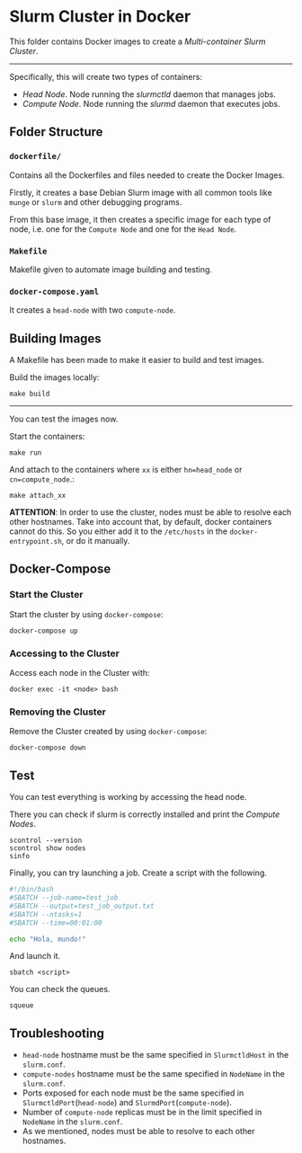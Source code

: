 # Slurm Cluster in Docker

This folder contains Docker images to create a *Multi-container Slurm Cluster*.

---

Specifically, this will create two types of containers:
* *Head Node*. Node running the *slurmctld* daemon that manages jobs.
* *Compute Node*. Node running the *slurmd* daemon that executes jobs.

## Folder Structure
### `dockerfile/`
Contains all the Dockerfiles and files needed to create the Docker Images.

Firstly, it creates a base Debian Slurm image with all common tools like `munge` or `slurm` and other debugging programs.

From this base image, it then creates a specific image for each type of node, i.e. one for the `Compute Node` and one for the `Head Node`.

### `Makefile`
Makefile given to automate image building and testing.

### `docker-compose.yaml`
It creates a `head-node` with two `compute-node`.

## Building Images
A Makefile has been made to make it easier to build and test images.


Build the images locally:
```console
make build
```
---
You can test the images now.

Start the containers:
```console
make run
```

And attach to the containers where `xx` is either `hn=head_node` or `cn=compute_node`.:
```console
make attach_xx
```

**ATTENTION**: In order to use the cluster, nodes must be able to resolve each other hostnames. Take into account that, by default, docker containers cannot do this. So you either add it to the `/etc/hosts` in the `docker-entrypoint.sh`, or do it manually.

## Docker-Compose

### Start the Cluster

Start the cluster by using `docker-compose`:
```console
docker-compose up
```

### Accessing to the Cluster

Access each node in the Cluster with:
```console
docker exec -it <node> bash
```

### Removing the Cluster

Remove the Cluster created by using `docker-compose`:

```console
docker-compose down
```

## Test
You can test everything is working by accessing the head node.

There you can check if slurm is correctly installed and print the *Compute Nodes*.
```
scontrol --version
scontrol show nodes
sinfo
```

Finally, you can try launching a job.
Create a script with the following.
``` prueba.sh
#!/bin/bash
#SBATCH --job-name=test_job
#SBATCH --output=test_job_output.txt
#SBATCH --ntasks=1
#SBATCH --time=00:01:00

echo "Hola, mundo!"
```
And launch it.
```
sbatch <script>
```

You can check the queues.
```
squeue
```

## Troubleshooting

* `head-node` hostname must be the same specified in `SlurmctldHost` in the `slurm.conf`.
* `compute-nodes` hostname must be the same specified in `NodeName` in the `slurm.conf`.
* Ports exposed for each node must be the same specified in `SlurmctldPort`(`head-node`) and `SlurmdPort`(`compute-node`).
* Number of `compute-node` replicas must be in the limit specified in `NodeName` in the `slurm.conf`.
* As we mentioned, nodes must be able to resolve to each other hostnames.
